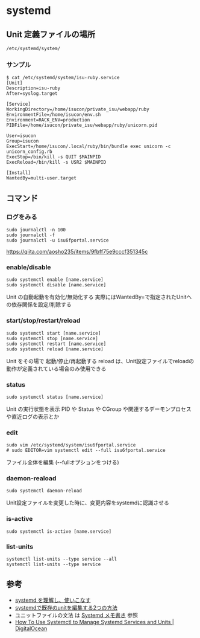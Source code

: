 # systemd

## Unit 定義ファイルの場所

`/etc/systemd/system/`

### サンプル

```
$ cat /etc/systemd/system/isu-ruby.service
[Unit]
Description=isu-ruby
After=syslog.target

[Service]
WorkingDirectory=/home/isucon/private_isu/webapp/ruby
EnvironmentFile=/home/isucon/env.sh
Environment=RACK_ENV=production
PIDFile=/home/isucon/private_isu/webapp/ruby/unicorn.pid

User=isucon
Group=isucon
ExecStart=/home/isucon/.local/ruby/bin/bundle exec unicorn -c unicorn_config.rb
ExecStop=/bin/kill -s QUIT $MAINPID
ExecReload=/bin/kill -s USR2 $MAINPID

[Install]
WantedBy=multi-user.target
```

## コマンド

### ログをみる

```
sudo journalctl -n 100
sudo journalctl -f
sudo journalctl -u isu6fportal.service
```

https://qiita.com/aosho235/items/9fbff75e9cccf351345c

### enable/disable

```
sudo systemctl enable [name.service]
sudo systemctl disable [name.service]
```

Unit の自動起動を有効化/無効化する
実際にはWantedBy=で指定されたUnitへの依存関係を設定/削除する

### start/stop/restart/reload

```
sudo systemctl start [name.service]
sudo systemctl stop [name.service]
sudo systemctl restart [name.service]
sudo systemctl reload [name.service]
```

Unit をその場で 起動/停止/再起動する
reload は、Unit設定ファイルでreloadの動作が定義されている場合のみ使用できる

### status

```
sudo systemctl status [name.service]
```

Unit の実行状態を表示
PID や Status や CGroup や関連するデーモンプロセスや直近ログの表示とか

### edit

```
sudo vim /etc/systemd/system/isu6fportal.service
# sudo EDITOR=vim systemctl edit --full isu6fportal.service
```

ファイル全体を編集 (--fullオプションをつける)


### daemon-reaload

```
sudo systemctl daemon-reload
```

Unit設定ファイルを変更した時に、変更内容をsystemdに認識させる


### is-active
```
sudo systemctl is-active [name.service]
```

### list-units

```
systemctl list-units --type service --all
systemctl list-units --type service
```


## 参考

-  [systemd を理解し、使いこなす](https://jp.linux.com/news/linuxcom-exclusive/421712-lco2014092602)
- [systemdで既存のunitを編集する2つの方法](http://qiita.com/nvsofts/items/529e422bb8a326401c39)
- ユニットファイルの文法 は [Systemd メモ書き](http://qiita.com/a_yasui/items/f2d8b57aa616e523ede4) 参照
- [How To Use Systemctl to Manage Systemd Services and Units | DigitalOcean](https://www.digitalocean.com/community/tutorials/how-to-use-systemctl-to-manage-systemd-services-and-units)
